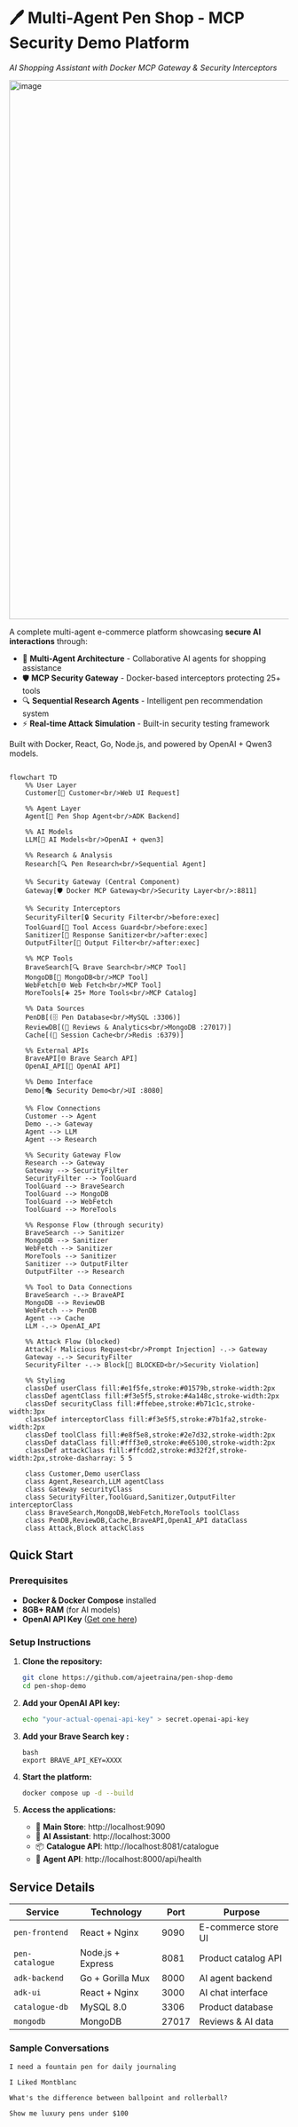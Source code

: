 
# 🖊️ Multi-Agent Pen Shop - MCP Security Demo Platform
*AI Shopping Assistant with Docker MCP Gateway & Security Interceptors*

<img width="1586" height="971" alt="image" src="https://github.com/user-attachments/assets/1754559d-74f4-4737-a48b-8cf4b463eaea" />


A complete multi-agent e-commerce platform showcasing **secure AI interactions** through:
- 🤖 **Multi-Agent Architecture** - Collaborative AI agents for shopping assistance
- 🛡️ **MCP Security Gateway** - Docker-based interceptors protecting 25+ tools
- 🔍 **Sequential Research Agents** - Intelligent pen recommendation system
- ⚡ **Real-time Attack Simulation** - Built-in security testing framework

Built with Docker, React, Go, Node.js, and powered by OpenAI + Qwen3 models.


```mermaid

flowchart TD
    %% User Layer
    Customer[🛒 Customer<br/>Web UI Request]
    
    %% Agent Layer  
    Agent[🤖 Pen Shop Agent<br/>ADK Backend]
    
    %% AI Models
    LLM[🧠 AI Models<br/>OpenAI + qwen3]
    
    %% Research & Analysis
    Research[🔍 Pen Research<br/>Sequential Agent]
    
    %% Security Gateway (Central Component)
    Gateway[🛡️ Docker MCP Gateway<br/>Security Layer<br/>:8811]
    
    %% Security Interceptors
    SecurityFilter[🔒 Security Filter<br/>before:exec]
    ToolGuard[🚫 Tool Access Guard<br/>before:exec] 
    Sanitizer[🧹 Response Sanitizer<br/>after:exec]
    OutputFilter[📏 Output Filter<br/>after:exec]
    
    %% MCP Tools
    BraveSearch[🔍 Brave Search<br/>MCP Tool]
    MongoDB[🍃 MongoDB<br/>MCP Tool]
    WebFetch[🌐 Web Fetch<br/>MCP Tool]
    MoreTools[➕ 25+ More Tools<br/>MCP Catalog]
    
    %% Data Sources
    PenDB[(🗄️ Pen Database<br/>MySQL :3306)]
    ReviewDB[(📝 Reviews & Analytics<br/>MongoDB :27017)]
    Cache[(🔄 Session Cache<br/>Redis :6379)]
    
    %% External APIs
    BraveAPI[🌐 Brave Search API]
    OpenAI_API[🤖 OpenAI API]
    
    %% Demo Interface
    Demo[🎭 Security Demo<br/>UI :8080]
    
    %% Flow Connections
    Customer --> Agent
    Demo -.-> Gateway
    Agent --> LLM
    Agent --> Research
    
    %% Security Gateway Flow
    Research --> Gateway
    Gateway --> SecurityFilter
    SecurityFilter --> ToolGuard
    ToolGuard --> BraveSearch
    ToolGuard --> MongoDB  
    ToolGuard --> WebFetch
    ToolGuard --> MoreTools
    
    %% Response Flow (through security)
    BraveSearch --> Sanitizer
    MongoDB --> Sanitizer
    WebFetch --> Sanitizer
    MoreTools --> Sanitizer
    Sanitizer --> OutputFilter
    OutputFilter --> Research
    
    %% Tool to Data Connections
    BraveSearch -.-> BraveAPI
    MongoDB --> ReviewDB
    WebFetch --> PenDB
    Agent --> Cache
    LLM -.-> OpenAI_API
    
    %% Attack Flow (blocked)
    Attack[⚡ Malicious Request<br/>Prompt Injection] -.-> Gateway
    Gateway -.-> SecurityFilter
    SecurityFilter -.-> Block[🚫 BLOCKED<br/>Security Violation]
    
    %% Styling
    classDef userClass fill:#e1f5fe,stroke:#01579b,stroke-width:2px
    classDef agentClass fill:#f3e5f5,stroke:#4a148c,stroke-width:2px
    classDef securityClass fill:#ffebee,stroke:#b71c1c,stroke-width:3px
    classDef interceptorClass fill:#f3e5f5,stroke:#7b1fa2,stroke-width:2px
    classDef toolClass fill:#e8f5e8,stroke:#2e7d32,stroke-width:2px
    classDef dataClass fill:#fff3e0,stroke:#e65100,stroke-width:2px
    classDef attackClass fill:#ffcdd2,stroke:#d32f2f,stroke-width:2px,stroke-dasharray: 5 5
    
    class Customer,Demo userClass
    class Agent,Research,LLM agentClass
    class Gateway securityClass
    class SecurityFilter,ToolGuard,Sanitizer,OutputFilter interceptorClass
    class BraveSearch,MongoDB,WebFetch,MoreTools toolClass
    class PenDB,ReviewDB,Cache,BraveAPI,OpenAI_API dataClass
    class Attack,Block attackClass
```

## Quick Start

### Prerequisites
- **Docker & Docker Compose** installed
- **8GB+ RAM** (for AI models)
- **OpenAI API Key** ([Get one here](https://platform.openai.com/api-keys))

### Setup Instructions

1. **Clone the repository:**
   ```bash
   git clone https://github.com/ajeetraina/pen-shop-demo
   cd pen-shop-demo
   ```

2. **Add your OpenAI API key:**
   ```bash
   echo "your-actual-openai-api-key" > secret.openai-api-key
   ```

3. **Add your Brave Search key :**
   ```
   bash
   export BRAVE_API_KEY=XXXX
   ```


3. **Start the platform:**
   ```bash
   docker compose up -d --build
   ```

4. **Access the applications:**
   - 🏪 **Main Store**: http://localhost:9090
   - 🤖 **AI Assistant**: http://localhost:3000
   - 📦 **Catalogue API**: http://localhost:8081/catalogue
   - 🧠 **Agent API**: http://localhost:8000/api/health




## Service Details

| Service | Technology | Port | Purpose |
|---------|------------|------|---------|
| `pen-frontend` | React + Nginx | 9090 | E-commerce store UI |
| `pen-catalogue` | Node.js + Express | 8081 | Product catalog API |
| `adk-backend` | Go + Gorilla Mux | 8000 | AI agent backend |
| `adk-ui` | React + Nginx | 3000 | AI chat interface |
| `catalogue-db` | MySQL 8.0 | 3306 | Product database |
| `mongodb` | MongoDB | 27017 | Reviews & AI data |




### **Sample Conversations**
```
I need a fountain pen for daily journaling
```
```
I Liked Montblanc
```
```
What's the difference between ballpoint and rollerball?
```
```
Show me luxury pens under $100
```



